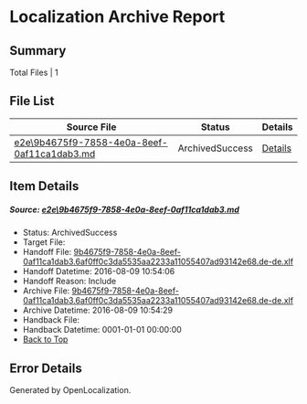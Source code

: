 # <a name='report-top'></a> Localization Archive Report

## Summary
 Total Files | 1

## File List
 Source File | Status | Details 
 ----------- | ------ | ------- 
 [e2e\9b4675f9-7858-4e0a-8eef-0af11ca1dab3.md](https://github.com/OpenLocalizationTestOrg/oltest/blob/a98cb59240c22bdbfb19b98a59f879da38839fcf/e2e/9b4675f9-7858-4e0a-8eef-0af11ca1dab3.md) | ArchivedSuccess | [Details](#3fe11fcc215b5eb1978a04b6febc529fe78985746)

## Item Details
##### <a name='3fe11fcc215b5eb1978a04b6febc529fe78985746'></a> Source: [e2e\9b4675f9-7858-4e0a-8eef-0af11ca1dab3.md](https://github.com/OpenLocalizationTestOrg/oltest/blob/a98cb59240c22bdbfb19b98a59f879da38839fcf/e2e/9b4675f9-7858-4e0a-8eef-0af11ca1dab3.md)
* Status: ArchivedSuccess
* Target File: 
* Handoff File: [9b4675f9-7858-4e0a-8eef-0af11ca1dab3.6af0ff0c3da5535aa2233a11055407ad93142e68.de-de.xlf](https://github.com/OpenLocalizationTestOrg/olhandoff-e2e/blob/80c97b8ef2efbf591c0e54a27d1f9fea5b737e78/ol-handoff/OpenLocalizationTestOrg/ol-test-dede/ci/ht/9b4675f9-7858-4e0a-8eef-0af11ca1dab3.6af0ff0c3da5535aa2233a11055407ad93142e68.de-de.xlf)
* Handoff Datetime: 2016-08-09 10:54:06
* Handoff Reason: Include
* Archive File: [9b4675f9-7858-4e0a-8eef-0af11ca1dab3.6af0ff0c3da5535aa2233a11055407ad93142e68.de-de.xlf](https://github.com/OpenLocalizationTestOrg/olhandoff-e2e/blob/0a32657d2987357e9e53cc91466336785b145f6d/ol-archive/OpenLocalizationTestOrg/ol-test-dede/ci/ht/9b4675f9-7858-4e0a-8eef-0af11ca1dab3.6af0ff0c3da5535aa2233a11055407ad93142e68.de-de.xlf)
* Archive Datetime: 2016-08-09 10:54:29
* Handback File: 
* Handback Datetime: 0001-01-01 00:00:00
* [Back to Top](#report-top)


## Error Details

Generated by OpenLocalization.
